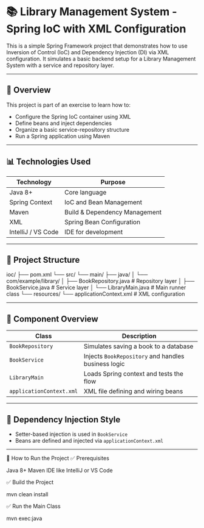 # 📚 Library Management System - Spring IoC with XML Configuration 

This is a simple Spring Framework project that demonstrates how to use Inversion of Control (IoC) and Dependency Injection (DI) via XML configuration. It simulates a basic backend setup for a Library Management System with a service and repository layer.

---

## 📆 Overview

This project is part of an exercise to learn how to:

- Configure the Spring IoC container using XML  
- Define beans and inject dependencies  
- Organize a basic service-repository structure  
- Run a Spring application using Maven  

---

## 📊 Technologies Used

| Technology         | Purpose                         |
|--------------------|----------------------------------|
| Java 8+            | Core language                   |
| Spring Context     | IoC and Bean Management         |
| Maven              | Build & Dependency Management   |
| XML                | Spring Bean Configuration       |
| IntelliJ / VS Code | IDE for development             |

---

## 📁 Project Structure

ioc/
├── pom.xml
└── src/
└── main/
├── java/
│ └── com/example/library/
│ ├── BookRepository.java # Repository layer
│ ├── BookService.java # Service layer
│ └── LibraryMain.java # Main runner class
└── resources/
└── applicationContext.xml # XML configuration



---

## 🔧 Component Overview

| Class               | Description                                            |
|---------------------|--------------------------------------------------------|
| `BookRepository`    | Simulates saving a book to a database                 |
| `BookService`       | Injects `BookRepository` and handles business logic   |
| `LibraryMain`       | Loads Spring context and tests the flow               |
| `applicationContext.xml` | XML file defining and wiring beans              |

---

## 🔌 Dependency Injection Style

- Setter-based injection is used in `BookService`
- Beans are defined and injected via `applicationContext.xml`

---

🚀 How to Run the Project
✅ Prerequisites

Java 8+
Maven
IDE like IntelliJ or VS Code

✅ Build the Project

mvn clean install

✅ Run the Main Class

mvn exec:java


